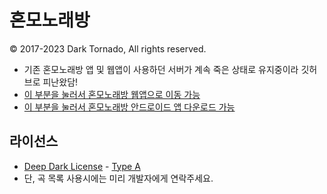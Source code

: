 # 혼모노래방
© 2017-2023 Dark Tornado, All rights reserved.

* 기존 혼모노래방 앱 및 웹앱이 사용하던 서버가 계속 죽은 상태로 유지중이라 깃허브로 피난왔담!
* [이 부분을 눌러서 혼모노래방 웹앱으로 이동 가능](https://darktornado.github.io/AnimeSongNumber/)
* [이 부분을 눌러서 혼모노래방 안드로이드 앱 다운로드 가능](https://play.google.com/store/apps/details?id=com.darktornado.animesongnumber)

## 라이선스
* [Deep Dark License](https://github.com/DarkTornado/DeepDarkLicense) - [Type A](LICENSE.md)
* 단, 곡 목록 사용시에는 미리 개발자에게 연락주세요.
